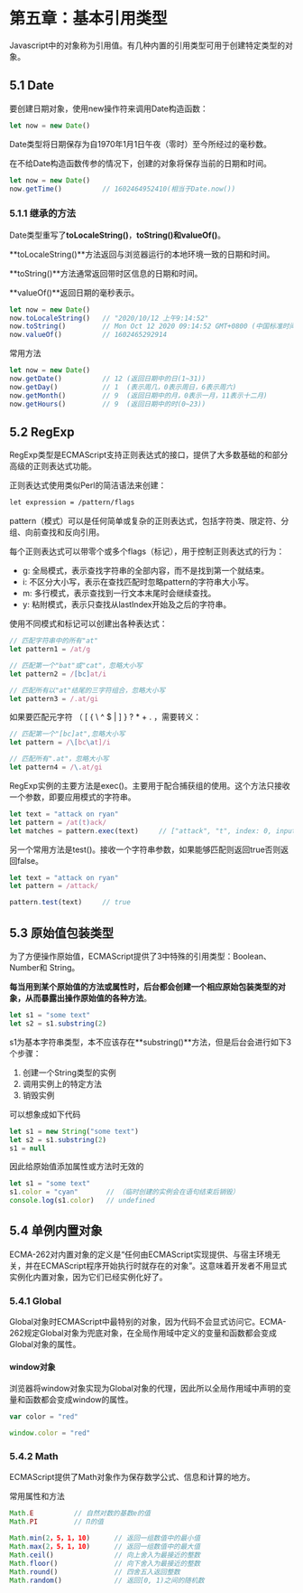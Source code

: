 # 第五章：基本引用类型

Javascript中的对象称为引用值。有几种内置的引用类型可用于创建特定类型的对象。

## 5.1 Date

要创建日期对象，使用new操作符来调用Date构造函数：

```js
let now = new Date()
```

Date类型将日期保存为自1970年1月1日午夜（零时）至今所经过的毫秒数。

在不给Date构造函数传参的情况下，创建的对象将保存当前的日期和时间。

```js
let now = new Date()
now.getTime()          // 1602464952410(相当于Date.now())
```

### 5.1.1 继承的方法

Date类型重写了**toLocaleString()**，**toString()**和**valueOf()**。

**toLocaleString()**方法返回与浏览器运行的本地环境一致的日期和时间。

**toString()**方法通常返回带时区信息的日期和时间。

**valueOf()**返回日期的毫秒表示。

```js
let now = new Date()
now.toLocaleString()   // "2020/10/12 上午9:14:52"
now.toString()         // Mon Oct 12 2020 09:14:52 GMT+0800 (中国标准时间)"
now.valueOf()          // 1602465292914
```

常用方法

```js
let now = new Date()
now.getDate()          // 12 (返回日期中的日(1~31))
now.getDay()           // 1  (表示周几，0表示周日，6表示周六)
now.getMonth()         // 9  (返回日期中的月，0表示一月，11表示十二月)
now.getHours()         // 9  (返回日期中的时(0~23))
```



## 5.2 RegExp

RegExp类型是ECMAScript支持正则表达式的接口，提供了大多数基础的和部分高级的正则表达式功能。

正则表达式使用类似Perl的简洁语法来创建：

```txt
let expression = /pattern/flags
```

pattern（模式）可以是任何简单或复杂的正则表达式，包括字符类、限定符、分组、向前查找和反向引用。

每个正则表达式可以带零个或多个flags（标记），用于控制正则表达式的行为：

- g: 全局模式，表示查找字符串的全部内容，而不是找到第一个就结束。
- i: 不区分大小写，表示在查找匹配时忽略pattern的字符串大小写。
- m: 多行模式，表示查找到一行文本末尾时会继续查找。
- y: 粘附模式，表示只查找从lastIndex开始及之后的字符串。

使用不同模式和标记可以创建出各种表达式：

```js
// 匹配字符串中的所有"at"
let pattern1 = /at/g

// 匹配第一个"bat"或"cat"，忽略大小写
let pattern2 = /[bc]at/i

// 匹配所有以"at"结尾的三字符组合，忽略大小写
let pattern3 = /.at/gi
```

如果要匹配元字符 （ [ { \ ^ $ | ] } ? * + . ，需要转义：

```js
// 匹配第一个"[bc]at",忽略大小写
let pattern = /\[bc\at]/i

// 匹配所有".at"，忽略大小写
let pattern4 = /\.at/gi
```

RegExp实例的主要方法是exec()。主要用于配合捕获组的使用。这个方法只接收一个参数，即要应用模式的字符串。

```js
let text = "attack on ryan"
let pattern = /at(t)ack/
let matches = pattern.exec(text)     // ["attack", "t", index: 0, input: "attack on ryan", groups: undefined]
```

另一个常用方法是test()。接收一个字符串参数，如果能够匹配则返回true否则返回false。

```js
let text = "attack on ryan"
let pattern = /attack/

pattern.test(text)     // true
```



## 5.3 原始值包装类型

为了方便操作原始值，ECMAScript提供了3中特殊的引用类型：Boolean、Number和 String。

**每当用到某个原始值的方法或属性时，后台都会创建一个相应原始包装类型的对象，从而暴露出操作原始值的各种方法**。

```js
let s1 = "some text"
let s2 = s1.substring(2)
```

s1为基本字符串类型，本不应该存在**substring()**方法，但是后台会进行如下3个步骤：

1. 创建一个String类型的实例
2. 调用实例上的特定方法
3. 销毁实例

可以想象成如下代码

```js
let s1 = new String("some text")
let s2 = s1.substring(2)
s1 = null
```

因此给原始值添加属性或方法时无效的

```js
let s1 = "some text"
s1.color = "cyan"       // （临时创建的实例会在语句结束后销毁）
console.log(s1.color)   // undefined
```



## 5.4 单例内置对象

ECMA-262对内置对象的定义是“任何由ECMAScript实现提供、与宿主环境无关，并在ECMAScript程序开始执行时就存在的对象”。这意味着开发者不用显式实例化内置对象，因为它们已经实例化好了。

### 5.4.1 Global

Global对象时ECMAScript中最特别的对象，因为代码不会显式访问它。ECMA-262规定Global对象为兜底对象，在全局作用域中定义的变量和函数都会变成Global对象的属性。

#### window对象

浏览器将window对象实现为Global对象的代理，因此所以全局作用域中声明的变量和函数都会变成window的属性。

```js
var color = "red"

window.color = "red"
```



### 5.4.2 Math

ECMAScript提供了Math对象作为保存数学公式、信息和计算的地方。

常用属性和方法

```js
Math.E          // 自然对数的基数e的值
Math.PI         // Π的值

Math.min(2，5，1，10)      // 返回一组数值中的最小值
Math.max(2，5，1，10)      // 返回一组数值中的最大值
Math.ceil()               // 向上舍入为最接近的整数
Math.floor()              // 向下舍入为最接近的整数
Math.round()              // 四舍五入返回整数
Math.random()             // 返回[0, 1)之间的随机数
```





